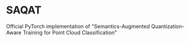 # SAQAT
Official PyTorch implementation of "Semantics-Augmented Quantization-Aware Training for Point Cloud Classification"
